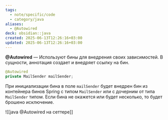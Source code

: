 ```yaml
---
tags:
  - note/specific/code
  - category/java
aliases:
  - @Autowired
deck: obsidian::java
created: 2025-06-13T12:26:16+03:00
updated: 2025-06-13T12:26:16+03:00
---
```


**@Autowired**
—
Используют бины для внедрения своих зависимостей. В сущности, аннотация создает и внедряет ссылку на бин.
```java
@Autowired
private MailSender mailSender;
```
При инициализации бина в поле `mailSender` будет внедрен бин из контейнера бинов Spring с типом `MailSender` или с дочерним от типа `MailSender` типом. Если бина не окажется или будет несколько, то будет брошено исключение.

![[java @Autowired на сеттере]]
